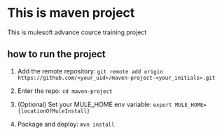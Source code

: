 # This is maven project
 This is mulesoft advance cource training project

## how to run the project
1. Add the remote repository: 
    `git remote add origin https://github.com/<your_uid>/maven-project-<your_initials>.git`

2. Enter the repo: `cd maven-project`

3. (Optional) Set your MULE_HOME env variable: `export MULE_HOME={locationOfMuleInstall}`

4. Package and deploy: `mvn install` 